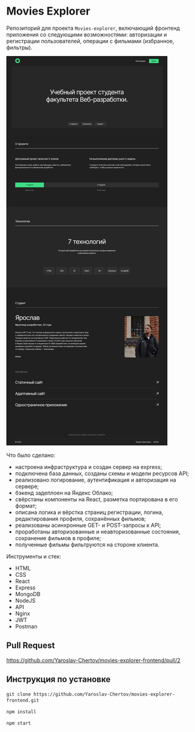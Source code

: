 # Movies Explorer

Репозиторий для проекта `Movies-explorer`, включающий фронтенд приложения со следующими возможностями: авторизации и регистрации пользователей, операции с фильмами (избранное, фильтры).

![](./src/images/Screenshot.png)

Что было сделано:
* настроена инфраструктура и создан сервер на express;
* подключена база данных, созданы схемы и модели ресурсов API;
* реализовано логирование, аутентификация и авторизация на сервере;
* бэкенд задеплоен на Яндекс Облако;
* свёрстаны компоненты на React, разметка портирована в его формат;
* описана логика и вёрстка страниц регистрации, логина, редактирования профиля, сохранённых фильмов;
* реализованы асинхронные GET- и POST-запросы к API;
* проработаны авторизованные и неавторизованные состояния, сохранение фильмов в профиле;
* полученные фильмы фильтруются на стороне клиента.

Инструменты и стек:
* HTML
* CSS
* React
* Express
* MongoDB
* NodeJS
* API
* Nginx
* JWT
* Postman

## Pull Request

<https://github.com/Yaroslav-Chertov/movies-explorer-frontend/pull/2>

## Инструкция по установке

```
git clone https://github.com/Yaroslav-Chertov/movies-explorer-frontend.git
```
```
npm install
```
```
npm start
```

